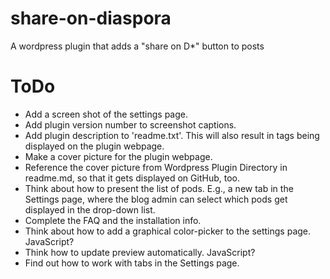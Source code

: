 share-on-diaspora
=================

A wordpress plugin that adds a "share on D*" button to posts

ToDo
====

* Add a screen shot of the settings page.
* Add plugin version number to screenshot captions.
* Add plugin description to 'readme.txt'. This will also result in tags being displayed on the plugin webpage.
* Make a cover picture for the plugin webpage.
* Reference the cover picture from Wordpress Plugin Directory in readme.md, so that it gets displayed on GitHub, too.
* Think about how to present the list of pods. E.g., a new tab in the Settings page, where the blog admin can select which pods get displayed in the drop-down list.
* Complete the FAQ and the installation info.
* Think about how to add a graphical color-picker to the settings page. JavaScript?
* Think how to update preview automatically. JavaScript?
* Find out how to work with tabs in the Settings page.
